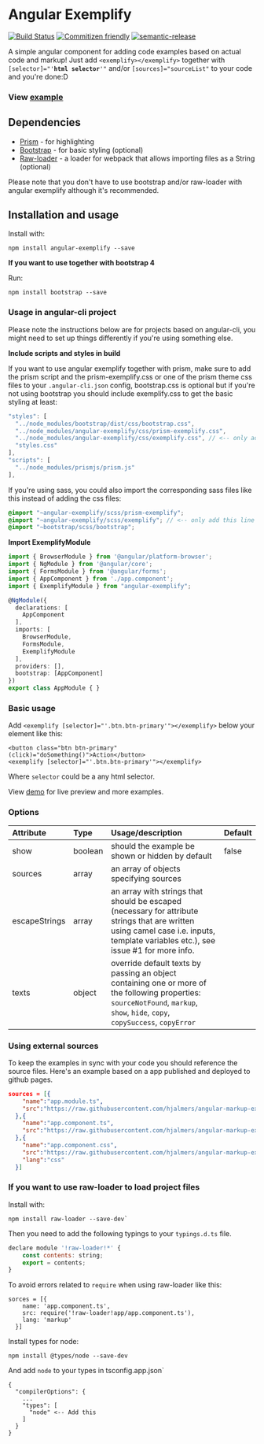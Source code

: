 # Angular Exemplify
[![Build Status](https://travis-ci.com/hjalmers/angular-exemplify.svg?branch=master)](https://travis-ci.com/hjalmers/angular-exemplify)
[![Commitizen friendly](https://img.shields.io/badge/commitizen-friendly-brightgreen.svg)](http://commitizen.github.io/cz-cli/)
[![semantic-release](https://img.shields.io/badge/%20%20%F0%9F%93%A6%F0%9F%9A%80-semantic--release-e10079.svg)](https://github.com/semantic-release/semantic-release)

A simple angular component for adding code examples based on actual code and markup! Just add <code>&lt;exemplify&gt;&lt;/exemplify&gt;</code> together with <code>[selector]=&quot;'**html selector**'&quot;</code> and/or <code>[sources]=&quot;sourceList&quot;</code> to your code and you're done:D

### View [example](https://hjalmers.github.io/angular-exemplify/)

## Dependencies
* [Prism](http://prismjs.com/) - for highlighting
* [Bootstrap](https://getbootstrap.com/) - for basic styling (optional)
* [Raw-loader](https://github.com/webpack-contrib/raw-loader) - a loader for webpack that allows importing files as a String (optional)

Please note that you don't have to use bootstrap and/or raw-loader with angular exemplify although it's recommended.

## Installation and usage

Install with:
```
npm install angular-exemplify --save
```

**If you want to use together with bootstrap 4**

Run:
```
npm install bootstrap --save
```

### Usage in angular-cli project
Please note the instructions below are for projects based on angular-cli, you might need to set up things differently if you're using something else.

**Include scripts and styles in build**

If you want to use angular exemplify together with prism, make sure to add the prism script and the prism-exemplify.css or one of the prism theme css files to your `.angular-cli.json` config, bootstrap.css is optional but if you're not using bootstrap you should include exemplify.css to get the basic styling at least:

```js
"styles": [
  "../node_modules/bootstrap/dist/css/bootstrap.css",
  "../node_modules/angular-exemplify/css/prism-exemplify.css",
  "../node_modules/angular-exemplify/css/exemplify.css", // <-- only add this line if you're not using bootstrap
  "styles.css"
],
"scripts": [
  "../node_modules/prismjs/prism.js"
],
```

If you're using sass, you could also import the corresponding sass files like this instead of adding the css files:
```scss
@import "~angular-exemplify/scss/prism-exemplify";
@import "~angular-exemplify/scss/exemplify"; // <-- only add this line if you're not using bootstrap
@import "~bootstrap/scss/bootstrap";
```


**Import ExemplifyModule**
```typescript
import { BrowserModule } from '@angular/platform-browser';
import { NgModule } from '@angular/core';
import { FormsModule } from '@angular/forms';
import { AppComponent } from './app.component';
import { ExemplifyModule } from "angular-exemplify";

@NgModule({
  declarations: [
    AppComponent
  ],
  imports: [
    BrowserModule,
    FormsModule,
    ExemplifyModule
  ],
  providers: [],
  bootstrap: [AppComponent]
})
export class AppModule { }
```

### Basic usage
Add `<exemplify [selector]="'.btn.btn-primary'"></exemplify>` below your element like this:
```
<button class="btn btn-primary" (click)="doSomething()">Action</button>
<exemplify [selector]="'.btn.btn-primary'"></exemplify>
```

Where `selector` could be a any html selector.

View [demo](https://hjalmers.github.io/angular-exemplify/) for live preview and more examples.

### Options

| Attribute       | Type      | Usage/description                                                                                                                                                                  | Default           |
|:----------------|:----------|:-----------------------------------------------------------------------------------------------------------------------------------------------------------------------------------|:------------------|
| show            | boolean   | should the example be shown or hidden by default                                                                                                                                   | false             |
| sources         | array     | an array of objects specifying sources                                                                                                                                             |                   |
| escapeStrings   | array     | an array with strings that should be escaped (necessary for attribute strings that are written using camel case i.e. inputs, template variables etc.), see issue #1 for more info. |                   |
| texts           | object    | override default texts by passing an object containing one or more of the following properties: `sourceNotFound`, `markup`, `show`, `hide`, `copy`, `copySuccess`, `copyError`     |                   |


### Using external sources

To keep the examples in sync with your code you should reference the source files. Here's an example based on a app published and deployed to github pages.

```json
sources = [{
    "name":"app.module.ts",
    "src":"https://raw.githubusercontent.com/hjalmers/angular-markup-example/master/src/app/app.module.ts"
  },{
    "name":"app.component.ts",
    "src":"https://raw.githubusercontent.com/hjalmers/angular-markup-example/master/src/app/app.component.ts"
  },{
    "name":"app.component.css",
    "src":"https://raw.githubusercontent.com/hjalmers/angular-markup-example/master/src/app/app.component.css",
    "lang":"css"
  }]
```


### If you want to use raw-loader to load project files

Install with:
```
npm install raw-loader --save-dev`
```

Then you need to add the following typings to your `typings.d.ts` file.

```js
declare module '!raw-loader!*' {
    const contents: string;
    export = contents;
}
```

To avoid errors related to `require` when using raw-loader like this:

```
sorces = [{
    name: 'app.component.ts',
    src: require('!raw-loader!app/app.component.ts'),
    lang: 'markup'
  }]
```

Install types for node:
```
npm install @types/node --save-dev
```

And add `node` to your types in tsconfig.app.json`

```
{
  "compilerOptions": {
    ...
    "types": [
      "node" <-- Add this
    ]
  }
}
```
